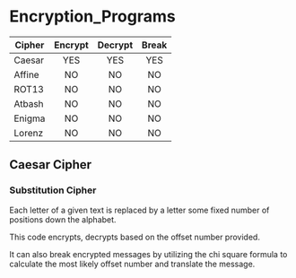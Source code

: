 # Encryption_Programs

| Cipher | Encrypt | Decrypt | Break |
| ------ | :-----: | :-----: | :---: |
| Caesar |   YES   |   YES   |  YES  |
| Affine |   NO    |   NO    |  NO   |
| ROT13  |   NO    |   NO    |  NO   |
| Atbash |   NO    |   NO    |  NO   |
| Enigma |   NO    |   NO    |  NO   |
| Lorenz |   NO    |   NO    |  NO   |

## Caesar Cipher

### Substitution Cipher

Each letter of a given text is replaced by a letter some fixed number of positions down the alphabet.

This code encrypts, decrypts based on the offset number provided.

It can also break encrypted messages by utilizing the chi square formula to calculate the most likely offset number and translate the message.
